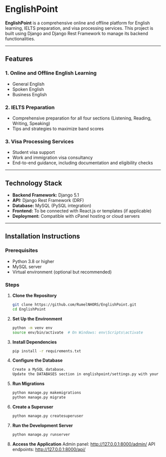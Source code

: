 # EnglishPoint

**EnglishPoint** is a comprehensive online and offline platform for English learning, IELTS preparation, and visa processing services. This project is built using Django and Django Rest Framework to manage its backend functionalities.

---

## Features

### 1. **Online and Offline English Learning**
- General English
- Spoken English
- Business English

### 2. **IELTS Preparation**
- Comprehensive preparation for all four sections (Listening, Reading, Writing, Speaking)
- Tips and strategies to maximize band scores

### 3. **Visa Processing Services**
- Student visa support
- Work and immigration visa consultancy
- End-to-end guidance, including documentation and eligibility checks

---

## Technology Stack
- **Backend Framework:** Django 5.1
- **API:** Django Rest Framework (DRF)
- **Database:** MySQL (PySQL integration)
- **Frontend:** To be connected with React.js or templates (if applicable)
- **Deployment:** Compatible with cPanel hosting or cloud servers

---

## Installation Instructions

### Prerequisites
- Python 3.8 or higher
- MySQL server
- Virtual environment (optional but recommended)

### Steps
1. **Clone the Repository**
   ```bash
   git clone https://github.com/RumelNHORS/EnglishPoint.git
   cd EnglishPoint

2. **Set Up the Environment**
   ```bash
   python -m venv env
   source env/bin/activate  # On Windows: env\Scripts\activate

3. **Install Dependencies**
    ```bash
    pip install -r requirements.txt

4. **Configure the Database**
    ```bash
    Create a MySQL database.
    Update the DATABASES section in englishpoint/settings.py with your MySQL credentials.

5. **Run Migrations**
    ```bash
    python manage.py makemigrations
    python manage.py migrate

6. **Create a Superuser**
    ```bash
    python manage.py createsuperuser

7. **Run the Development Server**
    ```bash
    python manage.py runserver

7. **Access the Application**
Admin panel: http://127.0.0.1:8000/admin/
API endpoints: http://127.0.0.1:8000/api/